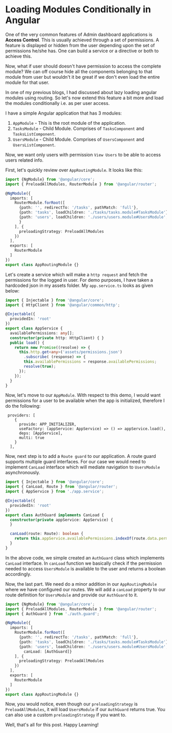 # Loading Modules Conditionally in Angular

One of the very common features of Admin dashboard applications is **Access Control**. 
This is usually achieved through a set of permissions. A feature is displayed or hidden from the user depending upon the set of permissions he/she has.
One can build a service or a directive or both to achieve this.

Now, what if user should doesn't have permission to access the complete module? We can off course hide 
all the components belonging to that module from user but wouldn't it be great if we don't even load the 
entire module for that user.

In one of my previous blogs, I had discussed about lazy loading angular modules using routing. 
So let's now extend this feature a bit more and load the modules conditionally i.e. as per user access.

I have a simple Angular application that has 3 modules:

1. `AppModule` - This is the root module of the application.
2. `TasksModule` - Child Module. Comprises of `TasksComponent` and `TasksListComponent`.
3. `UsersModule` - Child Module. Comprises of `UsersComponent` and `UsersListComponent`.

Now, we want only users with permission `View Users` to be able to access users related info.

First, let's quickly review over `AppRoutingModule`. It looks like this:

```TypeScript
import {NgModule} from '@angular/core';
import { PreloadAllModules, RouterModule } from '@angular/router';

@NgModule({
  imports: [
    RouterModule.forRoot([
      {path: '', redirectTo: '/tasks', pathMatch: 'full'},
      {path: 'tasks', loadChildren: './tasks/tasks.module#TasksModule'},
      {path: 'users', loadChildren: './users/users.module#UsersModule', data: {permission: 'View Users'}
      }
    ], {
      preloadingStrategy: PreloadAllModules
    })
  ],
  exports: [
    RouterModule
  ]
})
export class AppRoutingModule {}
```

Let's create a service which will make a `http request` and fetch the permissions for the logged in user.
For demo purposes, I have taken a hardcoded json in my assets folder. My `app.service.ts` looks as given below:

```TypeScript
import { Injectable } from '@angular/core';
import { HttpClient } from '@angular/common/http';

@Injectable({
  providedIn: 'root'
})
export class AppService {
  availablePermissions: any[];
  constructor(private http: HttpClient) { }
  public load() {
    return new Promise((resolve) => {
      this.http.get<any>('assets/permissions.json')
        .subscribe( (response) => {
        this.availablePermissions = response.availablePermissions;
        resolve(true);
      });
    });
  }
}
```

Now, let's move to our `AppModule`. With respect to this demo, I would want permissions for a user to be 
available when the app is initialized, therefore I do the following:

```
 providers: [
    {
      provide: APP_INITIALIZER,
      useFactory: (appService: AppService) => () => appService.load(),
      deps: [AppService],
      multi: true
    }
  ],
 ```
 
Now, next step is to add a `Route guard` to our application. A route guard supports multiple guard interfaces.
For our case we would need to implement `CanLoad` interface which will mediate navigation to `UsersModule` asynchronously.

```TypeScript
import { Injectable } from '@angular/core';
import { CanLoad, Route } from '@angular/router';
import { AppService } from './app.service';

@Injectable({
  providedIn: 'root'
})
export class AuthGuard implements CanLoad {
  constructor(private appService: AppService) {
  }

  canLoad(route: Route): boolean {
    return this.appService.availablePermissions.indexOf(route.data.permission) !== -1;
  }
}
```

In the above code, we simple created an `AuthGuard` class which implements `CanLoad` interface. In `canLoad` 
function we basically check if the permission needed to access `UsersModule` is available to the user and returns 
a boolean accordingly.

Now, the last part. We need do a minor addition in our `AppRoutingModule` where we have configured our routes.
We will add a `canLoad` property to our route definition for `UsersModule` and provide our `AuthGuard` to it.

```TypeScript
import {NgModule} from '@angular/core';
import { PreloadAllModules, RouterModule } from '@angular/router';
import { AuthGuard } from './auth.guard';

@NgModule({
  imports: [
    RouterModule.forRoot([
      {path: '', redirectTo: '/tasks', pathMatch: 'full'},
      {path: 'tasks', loadChildren: './tasks/tasks.module#TasksModule'},
      {path: 'users', loadChildren: './users/users.module#UsersModule', data: {permission: 'View Users'},
        canLoad: [AuthGuard]}
    ], {
      preloadingStrategy: PreloadAllModules
    })
  ],
  exports: [
    RouterModule
  ]
})
export class AppRoutingModule {}
```

Now, you would notice, even though our `preloadingStrategy` is `PreloadAllModules`, it will load `UsersModule` 
if our `AuthGuard` returns true. You can also use a custom `preloadingStrategy` if you want to.

Well, that's all for this post. Happy Learning!
